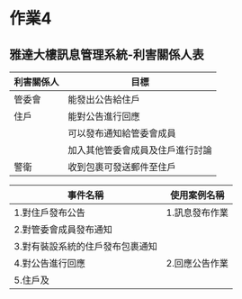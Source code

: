 # 作業4
## 雅達大樓訊息管理系統-利害關係人表

|利害關係人|目標|
|-----|-----|
|管委會|能發出公告給住戶|
|住戶|能對公告進行回應|
||可以發布通知給管委會成員|
||加入其他管委會成員及住戶進行討論|
|警衛|收到包裹可發送郵件至住戶|

|事件名稱|使用案例名稱|
|-----|-----|
|1.對住戶發布公告|1.訊息發布作業|
|2.對管委會成員發布通知||
|3.對有裝設系統的住戶發布包裹通知||
|4.對公告進行回應|2.回應公告作業|
|5.住戶及||